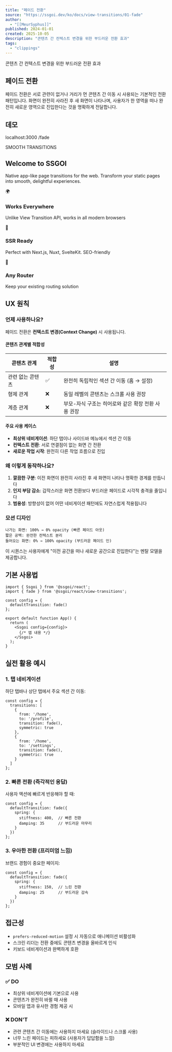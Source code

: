 ```yaml
---
title: "페이드 전환"
source: "https://ssgoi.dev/ko/docs/view-transitions/01-fade"
author:
  - "[[MeurSyphus]]"
published: 2024-01-01
created: 2025-10-05
description: "콘텐츠 간 컨텍스트 변경을 위한 부드러운 전환 효과"
tags:
  - "clippings"
---
```

콘텐츠 간 컨텍스트 변경을 위한 부드러운 전환 효과

## 페이드 전환

페이드 전환은 서로 관련이 없거나 거리가 먼 콘텐츠 간 이동 시 사용되는 기본적인 전환 패턴입니다. 화면이 완전히 사라진 후 새 화면이 나타나며, 사용자가 한 영역을 떠나 완전히 새로운 영역으로 진입한다는 것을 명확하게 전달합니다.

## 데모

localhost:3000 /fade

SMOOTH TRANSITIONS

## Welcome to SSGOI

Native app-like page transitions for the web. Transform your static pages into smooth, delightful experiences.

🌍

### Works Everywhere

Unlike View Transition API, works in all modern browsers

🚀

### SSR Ready

Perfect with Next.js, Nuxt, SvelteKit. SEO-friendly

🎯

### Any Router

Keep your existing routing solution

## UX 원칙

### 언제 사용하나요?

페이드 전환은 **컨텍스트 변경(Context Change)** 시 사용됩니다.

#### 콘텐츠 관계별 적합성

| 콘텐츠 관계 | 적합성 | 설명 |
| --- | --- | --- |
| 관련 없는 콘텐츠 | ✅ | 완전히 독립적인 섹션 간 이동 (홈 → 설정) |
| 형제 관계 | ❌ | 동일 레벨의 콘텐츠는 스크롤 사용 권장 |
| 계층 관계 | ❌ | 부모-자식 구조는 히어로와 같은 확장 전환 사용 권장 |

#### 주요 사용 케이스

- **최상위 네비게이션**: 하단 탭이나 사이드바 메뉴에서 섹션 간 이동
- **컨텍스트 전환**: 서로 연결점이 없는 화면 간 전환
- **새로운 작업 시작**: 완전히 다른 작업 흐름으로 진입

### 왜 이렇게 동작하나요?

1. **깔끔한 구분**: 이전 화면이 완전히 사라진 후 새 화면이 나타나 명확한 경계를 만듭니다
2. **인지 부담 감소**: 갑작스러운 화면 전환보다 부드러운 페이드로 시각적 충격을 줄입니다
3. **범용성**: 방향성이 없어 어떤 네비게이션 패턴에도 자연스럽게 적용됩니다

### 모션 디자인

```
나가는 화면: 100% → 0% opacity (빠른 페이드 아웃)
짧은 공백: 완전한 컨텍스트 분리
들어오는 화면: 0% → 100% opacity (부드러운 페이드 인)
```

이 시퀀스는 사용자에게 "이전 공간을 떠나 새로운 공간으로 진입한다"는 멘탈 모델을 제공합니다.

## 기본 사용법

```tsx
import { Ssgoi } from '@ssgoi/react';
import { fade } from '@ssgoi/react/view-transitions';

const config = {
  defaultTransition: fade()
};

export default function App() {
  return (
    <Ssgoi config={config}>
      {/* 앱 내용 */}
    </Ssgoi>
  );
}
```

## 실전 활용 예시

### 1\. 탭 네비게이션

하단 탭바나 상단 탭에서 주요 섹션 간 이동:

```tsx
const config = {
  transitions: [
    {
      from: '/home',
      to: '/profile',
      transition: fade(),
      symmetric: true
    },
    {
      from: '/home',
      to: '/settings',
      transition: fade(),
      symmetric: true
    }
  ]
};
```

### 2\. 빠른 전환 (즉각적인 응답)

사용자 액션에 빠르게 반응해야 할 때:

```tsx
const config = {
  defaultTransition: fade({
    spring: {
      stiffness: 400,  // 빠른 전환
      damping: 35      // 부드러운 마무리
    }
  })
};
```

### 3\. 우아한 전환 (프리미엄 느낌)

브랜드 경험이 중요한 페이지:

```tsx
const config = {
  defaultTransition: fade({
    spring: {
      stiffness: 150,  // 느린 전환
      damping: 25      // 부드러운 감속
    }
  })
};
```

## 접근성

- `prefers-reduced-motion` 설정 시 자동으로 애니메이션 비활성화
- 스크린 리더는 전환 중에도 콘텐츠 변경을 올바르게 인식
- 키보드 네비게이션과 완벽하게 호환

## 모범 사례

### ✅ DO

- 최상위 네비게이션에 기본으로 사용
- 콘텐츠가 완전히 바뀔 때 사용
- 모바일 앱과 유사한 경험 제공 시

### ❌ DON'T

- 관련 콘텐츠 간 이동에는 사용하지 마세요 (슬라이드나 스크롤 사용)
- 너무 느린 페이드는 피하세요 (사용자가 답답함을 느낌)
- 부분적인 UI 변경에는 사용하지 마세요